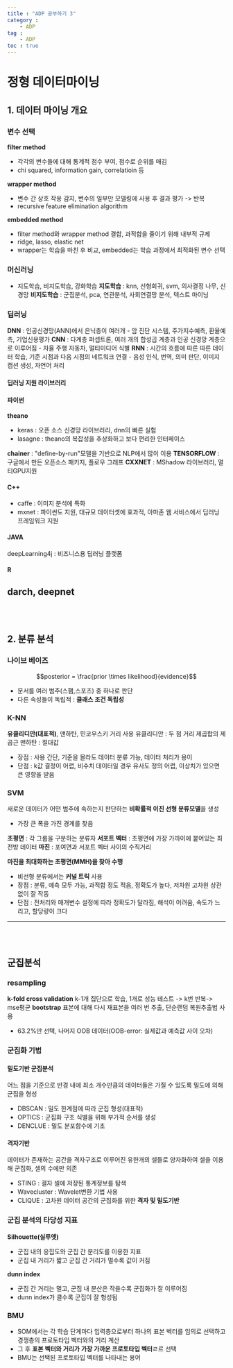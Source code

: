 ```yaml
---
title : "ADP 공부하기 3"
category :
    - ADP
tag :
    - ADP
toc : true
---
```


# 정형 데이터마이닝

## 1. 데이터 마이닝 개요

### 변수 선택

**filter method**
- 각각의 변수들에 대해 통계적 점수 부여, 점수로 순위를 매김
- chi squared, information gain, correlatioin 등

**wrapper method**
- 변수 간 상호 작용 감지, 변수의 일부만 모델링에 사용 후 결과 평가 -> 반복
- recursive feature elimination algorithm

**embedded method**
- filter method와 wrapper method 결합, 과적합을 줄이기 위해 내부적 규제
- ridge, lasso, elastic net
- wrapper는 학습을 마친 후 비교, embedded는 학습 과정에서 최적화된 변수 선택

### 머신러닝
- 지도학습, 비지도학습, 강화학습
**지도학습** : knn, 선형회귀, svm, 의사결정 나무, 신경망
**비지도학습** : 군집분석, pca, 연관분석, 사회연결망 분석, 텍스트 마이닝

### 딥러닝
**DNN** : 인공신경망(ANN)에서 은닉층이 여러개
    - 암 진단 시스템, 주가지수예측, 환율예측, 기업신용평가
**CNN** : 다계층 퍼셉트론, 여러 개의 합성곱 계층과 인공 신경망 계층으로 이루어짐
    - 자율 주행 자동차, 멀티미디어 식별
**RNN** : 시간의 흐름에 따른 따른 데이터 학습, 기준 시점과 다음 시점의 네트워크 연결
    - 음성 인식, 번역, 의미 판단, 이미지 캡션 생성, 자연어 처리

#### 딥러닝 지원 라이브러리
#### 파이썬
**theano**
- keras : 오픈 소스 신경망 라이브러리, dnn의 빠른 실험
- lasagne : theano의 복잡성을 추상화하고 보다 편리한 인터페이스

**chainer** : "define-by-run"모델을 기반으로 NLP에서 많이 이용
**TENSORFLOW** : 구글에서 만든 오픈소스 패키지, 플로우 그래프
**CXXNET** : MShadow 라이브러리, 멀티GPU지원
#### C++
- caffe : 이미지 분석에 특화
- mxnet : 파이썬도 지원, 대규모 데이터셋에 효과적, 아마존 웹 서비스에서 딥러닝 프레임워크 지원
#### JAVA
deepLearning4j : 비즈니스용 딥러닝 플랫폼
#### R
darch, deepnet
---
<br></br>
## 2. 분류 분석

### 나이브 베이즈
$$posterior = \frac{prior \times likelihood}{evidence}$$
- 문서를 여러 범주(스팸,스포츠) 중 하나로 판단
- 다른 속성들이 독립적 : **클래스 조건 독립성**

### K-NN
**유클리디안(대표적)**, 맨하탄, 민코우스키 거리 사용
유클리디안 : 두 점 거리 제곱합의 제곱근
맨하탄 : 절대값
- 장점 : 사용 간단, 기준을 몰라도 데이터 분류 가능, 데이터 처리가 용이
- 단점 : k값 결정이 어렵, 비수치 데이터일 경우 유사도 정의 어렵, 이상치가 있으면 큰 영향을 받음

### SVM
새로운 데이터가 어떤 범주에 속하는지 판단하는 **비확률적 이진 선형 분류모델**을 생성
- 가장 큰 폭을 가진 경계를 찾음

**초평면** : 각 그룹을 구분하는 분류자
**서포트 벡터** : 초평면에 가장 가까이에 붙어있는 최전방 데이터
**마진** : 포여면과 서포트 벡터 사이의 수직거리

**마진을 최대화하는 초평면(MMH)을 찾아 수행**
- 비선형 분류에서는 **커널 트릭** 사용
- 장점 : 분류, 예측 모두 가능, 과적합 정도 적음, 정확도가 높다, 저차원 고차원 상관없이 잘 작동
- 단점 : 전처리와 매개변수 설정에 따라 정확도가 달라짐, 해석이 어려움, 속도가 느리고, 할당량이 크다
---
<br></br>
## 군집분석

### resampling
**k-fold cross validation**
k-1개 집단으로 학습, 1개로 성능 테스트 -> k번 반복-> mse평균
**bootstrap**
표본에 대해 다시 재표본을 여러 번 추출, 단순랜덤 복원추출법 사용
- 63.2%만 선택, 나머지 OOB 데이터(OOB-error: 실제값과 예측값 사이 오차)

### 군집화 기법
#### 밀도기반 군집분석
어느 점을 기준으로 반경 내에 최소 개수만큼의 데이터들은 가질 수 있도록 밀도에 의해 군집을 형성
- DBSCAN : 밀도 한계점에 따라 군집 형성(대표적)
- OPTICS : 군집화 구조 식별을 위해 부가적 순서를 생성
- DENCLUE : 밀도 분포함수에 기초

#### 격자기반
데이터가 존재하는 공간을 격자구조로 이루어진 유한개의 셀들로 양자화하여 셀을 이용해 군집화, 셀의 수에만 의존
- STING : 결자 셀에 저장된 통계정보를 탐색
- Wavecluster : Wavelet변환 기법 사용
- CLIQUE : 고차원 데이터 공간의 군집화를 위한 **격자 및 밀도기반**

### 군집 분석의 타당성 지표
**Silhouette(실루엣)**
- 군집 내의 응집도와 군집 간 분리도를 이용한 지표
- 군집 내 거리가 짧고 군집 간 거리가 멀수록 값이 커짐

**dunn index**
- 군집 간 거리는 멀고, 군집 내 분산은 작을수록 군집화가 잘 이루어짐
- dunn index가 클수록 군집이 잘 형성됨

### BMU
- SOM에서는 각 학습 단계마다 입력층으로부터 하나의 표본 벡터를 임의로 선택하고 경쟁층의 프로토타입 벡터와의 거리 계산
- 그 후 **표본 벡터와 거리가 가장 가까운 프로토타입 벡터**ㄹ르 선택
- BMU는 선택된 프로토타입 벡터를 나타내는 용어